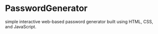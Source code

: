 # PasswordGenerator
simple interactive web-based password generator built using HTML, CSS, and JavaScript.
